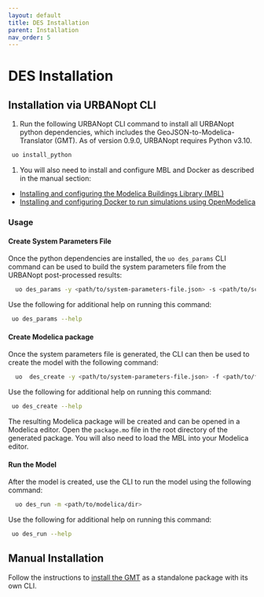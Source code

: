 ```yaml
---
layout: default
title: DES Installation
parent: Installation
nav_order: 5
---
```


# DES Installation

## Installation via URBANopt CLI

1. Run the following URBANopt CLI command to install all URBANopt python dependencies, which includes the GeoJSON-to-Modelica-Translator (GMT).  As of version 0.9.0, URBANopt requires Python v3.10.

  ```bash
   uo install_python
  ```

1. You will also need to install and configure MBL and Docker as described in the manual section:

- [Installing and configuring the Modelica Buildings Library (MBL)](https://docs.urbanopt.net/geojson-modelica-translator/getting_started/#mbl-installation)
- [Installing and configuring Docker to run simulations using OpenModelica](https://docs.urbanopt.net/geojson-modelica-translator/getting_started/#docker-installation)

### Usage

#### Create System Parameters File

Once the python dependencies are installed, the `uo des_params` CLI command can be used to build the system parameters file from the URBANopt post-processed results:

```bash
  uo des_params -y <path/to/system-parameters-file.json> -s <path/to/scenario.csv> -f <path/to/featurefile.json>
```

Use the following for additional help on running this command:

```bash
 uo des_params --help
```

#### Create Modelica package

Once the system parameters file is generated, the CLI can then be used to create the model with the following command:

```bash
  uo  des_create -y <path/to/system-parameters-file.json> -f <path/to/featurefile.json> -n <path/to/modelica/dir/to/create>
```

Use the following for additional help on running this command:

```bash
 uo des_create --help
```

The resulting Modelica package will be created and can be opened in a Modelica editor. Open the `package.mo` file in the root directory of the generated package. You will also need to load the MBL into your Modelica editor.

#### Run the Model

After the model is created, use the CLI to run the model using the following
command:

```bash
  uo des_run -m <path/to/modelica/dir>
```

Use the following for additional help on running this command:

```bash
 uo des_run --help
```

## Manual Installation

Follow the instructions to [install the GMT](https://docs.urbanopt.net/geojson-modelica-translator/getting_started/) as a standalone package with its own CLI.
